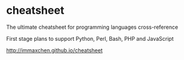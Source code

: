 # cheatsheet
The ultimate cheatsheet for programming languages cross-reference

First stage plans to support Python, Perl, Bash, PHP and JavaScript

http://immaxchen.github.io/cheatsheet
